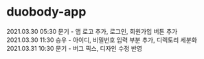 # duobody-app
2021.03.30 05:30 문기 - 앱 로고 추가, 로그인, 회원가입 버튼 추가   
2021.03.30 11:30 승우 - 아이디, 비밀번호 입력 부분 추가, 디렉토리 세분화   
2021.03.31 10:30 문기 - 버그 픽스, 디자인 수정 반영   

